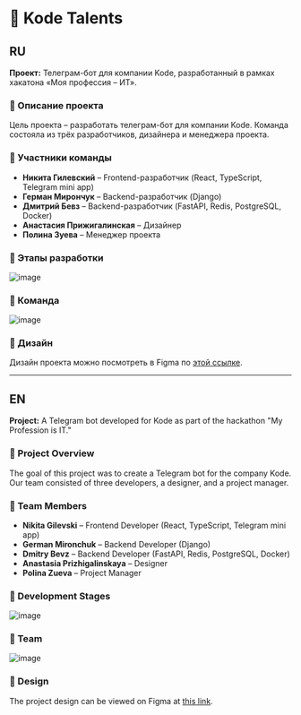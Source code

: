 # 📝 Kode Talents

## RU

**Проект:** Телеграм-бот для компании Kode, разработанный в рамках хакатона «Моя профессия – ИТ».

### 📖 Описание проекта
Цель проекта – разработать телеграм-бот для компании Kode. Команда состояла из трёх разработчиков, дизайнера и менеджера проекта.

### 👥 Участники команды
- **Никита Гилевский** – Frontend-разработчик (React, TypeScript, Telegram mini app)
- **Герман Мирончук** – Backend-разработчик (Django)
- **Дмитрий Бевз** – Backend-разработчик (FastAPI, Redis, PostgreSQL, Docker)
- **Анастасия Прижигалинская** – Дизайнер
- **Полина Зуева** – Менеджер проекта

### 🚀 Этапы разработки
![image](https://github.com/user-attachments/assets/a381cee0-9522-4ed5-aa5b-d3e107b02425)

### 👥 Команда
![image](https://github.com/user-attachments/assets/99b91610-6a63-458d-8064-5e96360ff125)

### 🎨 Дизайн
Дизайн проекта можно посмотреть в Figma по [этой ссылке](https://www.figma.com/design/wFLaEsS0iLDeE0WNG4X2yp/%D0%9A%D0%9E%D0%94%D0%AD?node-id=0-1&t=c1gTkFffjeozbepb-1).

---

## EN

**Project:** A Telegram bot developed for Kode as part of the hackathon "My Profession is IT."

### 📖 Project Overview
The goal of this project was to create a Telegram bot for the company Kode. Our team consisted of three developers, a designer, and a project manager.

### 👥 Team Members
- **Nikita Gilevski** – Frontend Developer (React, TypeScript, Telegram mini app)
- **German Mironchuk** – Backend Developer (Django)
- **Dmitry Bevz** – Backend Developer (FastAPI, Redis, PostgreSQL, Docker)
- **Anastasia Prizhigalinskaya** – Designer
- **Polina Zueva** – Project Manager

### 🚀 Development Stages
![image](https://github.com/user-attachments/assets/a381cee0-9522-4ed5-aa5b-d3e107b02425)

### 👥 Team
![image](https://github.com/user-attachments/assets/99b91610-6a63-458d-8064-5e96360ff125)

### 🎨 Design
The project design can be viewed on Figma at [this link](https://www.figma.com/design/wFLaEsS0iLDeE0WNG4X2yp/%D0%9A%D0%9E%D0%94%D0%AD?node-id=0-1&t=c1gTkFffjeozbepb-1).
